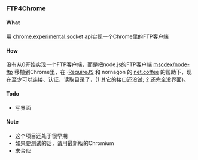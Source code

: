 ### FTP4Chrome

#### What
用 [chrome.experimental.socket](http://code.google.com/chrome/extensions/experimental.socket.html) api实现一个Chrome里的FTP客户端

#### How
没有从0开始实现一个FTP客户端，而是把node.js的FTP客户端 [mscdex/node-ftp](https://github.com/mscdex/node-ftp) 移植到Chrome里，在 ·[RequireJS](http://requirejs.org) 和 nornagon 的 [net.coffee](https://github.com/nornagon/ircv/blob/master/net.coffee) 的帮助下，现在至少可以连接、认证、读取目录了，(1 其它的接口还没试; 2 还完全没界面)。

#### Todo
* 写界面

#### Note
* 这个项目还处于很早期
* 如果要测试的话，请用最新版的Chromium
* 求合伙
